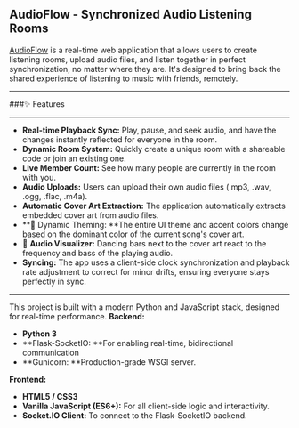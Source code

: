 ## AudioFlow - Synchronized Audio Listening Rooms
[AudioFlow](http://audioflow.onrender.com "AudioFlow") is a real-time web application that allows users to create listening rooms, upload audio files, and listen together in perfect synchronization, no matter where they are. It's designed to bring back the shared experience of listening to music with friends, remotely.


------------


###✨ Features

------------

- **Real-time Playback Sync:** Play, pause, and seek audio, and have the changes instantly reflected for everyone in the room.
- **Dynamic Room System:** Quickly create a unique room with a shareable code or join an existing one.
- **Live Member Count:** See how many people are currently in the room with you.
- **Audio Uploads:** Users can upload their own audio files (.mp3, .wav, .ogg, .flac, .m4a).
- **Automatic Cover Art Extraction:** The application automatically extracts embedded cover art from audio files.
- **🎨 Dynamic Theming: **The entire UI theme and accent colors change based on the dominant color of the current song's cover art.
- 🎵 **Audio Visualizer:** Dancing bars next to the cover art react to the frequency and bass of the playing audio.
- **Syncing:** The app uses a client-side clock synchronization and playback rate adjustment to correct for minor drifts, ensuring everyone stays perfectly in sync.

------------

This project is built with a modern Python and JavaScript stack, designed for real-time performance.
**Backend:**
- **Python 3**
- **Flask-SocketIO: **For enabling real-time, bidirectional communication 
- **Gunicorn: **Production-grade WSGI server.


**Frontend:**
- **HTML5 / CSS3**
- **Vanilla JavaScript (ES6+):** For all client-side logic and interactivity.
- **Socket.IO Client:** To connect to the Flask-SocketIO backend.
